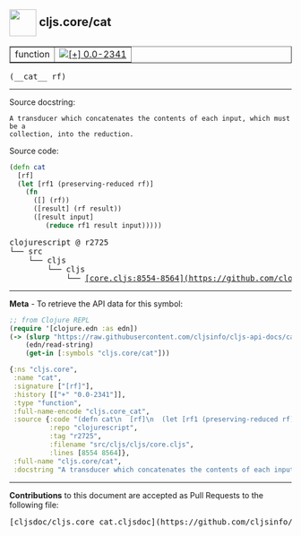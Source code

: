 ## <img width="48px" valign="middle" src="http://i.imgur.com/Hi20huC.png"> cljs.core/cat

 <table border="1">
<tr>

<td>function</td>
<td><a href="https://github.com/cljsinfo/cljs-api-docs/tree/0.0-2341"><img valign="middle" alt="[+] 0.0-2341" src="https://img.shields.io/badge/+-0.0--2341-lightgrey.svg"></a> </td>
</tr>
</table>

 <samp>
(__cat__ rf)<br>
</samp>

---




Source docstring:

```
A transducer which concatenates the contents of each input, which must be a
collection, into the reduction.
```

Source code:

```clj
(defn cat
  [rf]
  (let [rf1 (preserving-reduced rf)]  
    (fn
      ([] (rf))
      ([result] (rf result))
      ([result input]
         (reduce rf1 result input)))))
```

 <pre>
clojurescript @ r2725
└── src
    └── cljs
        └── cljs
            └── <ins>[core.cljs:8554-8564](https://github.com/clojure/clojurescript/blob/r2725/src/cljs/cljs/core.cljs#L8554-L8564)</ins>
</pre>


---

__Meta__ - To retrieve the API data for this symbol:

```clj
;; from Clojure REPL
(require '[clojure.edn :as edn])
(-> (slurp "https://raw.githubusercontent.com/cljsinfo/cljs-api-docs/catalog/cljs-api.edn")
    (edn/read-string)
    (get-in [:symbols "cljs.core/cat"]))
```

```clj
{:ns "cljs.core",
 :name "cat",
 :signature ["[rf]"],
 :history [["+" "0.0-2341"]],
 :type "function",
 :full-name-encode "cljs.core_cat",
 :source {:code "(defn cat\n  [rf]\n  (let [rf1 (preserving-reduced rf)]  \n    (fn\n      ([] (rf))\n      ([result] (rf result))\n      ([result input]\n         (reduce rf1 result input)))))",
          :repo "clojurescript",
          :tag "r2725",
          :filename "src/cljs/cljs/core.cljs",
          :lines [8554 8564]},
 :full-name "cljs.core/cat",
 :docstring "A transducer which concatenates the contents of each input, which must be a\ncollection, into the reduction."}

```

---

__Contributions__ to this document are accepted as Pull Requests to the following file:

 <pre>
[cljsdoc/cljs.core_cat.cljsdoc](https://github.com/cljsinfo/cljs-api-docs/blob/master/cljsdoc/cljs.core_cat.cljsdoc)
</pre>

